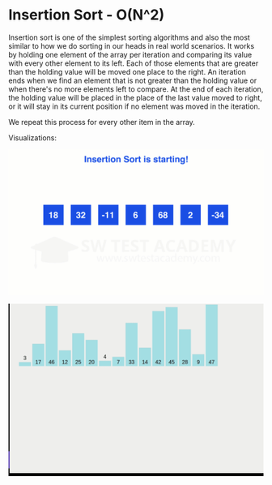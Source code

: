 # Insertion Sort - O(N^2)

Insertion sort is one of the simplest sorting algorithms and also the most similar to how we do sorting in our heads in real world scenarios. It works by holding one element of the array per iteration and comparing its value with every other element to its left. Each of those elements that are greater than the holding value will be moved one place to the right. An iteration ends when we find an element that is not greater than the holding value or when there's no more elements left to compare. At the end of each iteration, the holding value will be placed in the place of the last value moved to right, or it will stay in its current position if no element was moved in the iteration.


We repeat this process for every other item in the array.

Visualizations:

![alt text](../../../extras/images/insertion-sort.gif)

![alt text](../../../extras/images/insertion-sort-2.gif)
